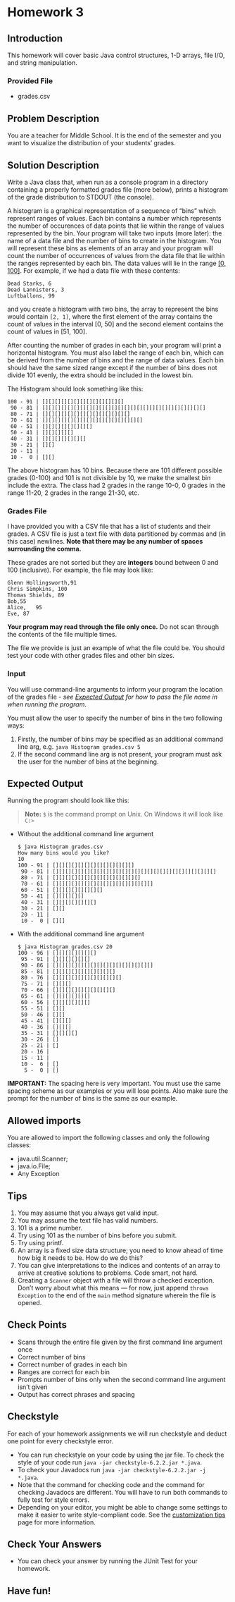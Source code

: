 Homework 3
==========

Introduction
------------

This homework will cover basic Java control structures, 1-D arrays, file I/O, and string manipulation.

### Provided File

*   grades.csv

Problem Description
-------------------

You are a teacher for Middle School. It is the end of the semester and you want to visualize the distribution of your students’ grades.

Solution Description
--------------------

Write a Java class that, when run as a console program in a directory containing a properly formatted grades file (more below), prints a histogram of the grade distribution to STDOUT (the console).

A histogram is a graphical representation of a sequence of “bins” which represent ranges of values. Each bin contains a number which represents the number of occurences of data points that lie within the range of values represented by the bin. Your program will take two inputs (more later): the name of a data file and the number of bins to create in the histogram. You will represent these bins as elements of an array and your program will count the number of occurrences of values from the data file that lie within the ranges represented by each bin. The data values will lie in the range [\[0, 100\]](https://en.wikipedia.org/wiki/Bracket_(mathematics)#Intervals). For example, if we had a data file with these contents:

    Dead Starks, 6
    Dead Lannisters, 3
    Luftballons, 99
    

and you create a histogram with two bins, the array to represent the bins would contain `[2, 1]`, where the first element of the array contains the count of values in the interval \[0, 50\] and the second element contains the count of values in \[51, 100\].

After counting the number of grades in each bin, your program will print a horizontal histogram. You must also label the range of each bin, which can be derived from the number of bins and the range of data values. Each bin should have the same sized range except if the number of bins does not divide 101 evenly, the extra should be included in the lowest bin.

The Histogram should look something like this:

    100 - 91 | [][][][][][][][][][][][][]
     90 - 81 | [][][][][][][][][][][][][][][][][][][][][][][][][][]
     80 - 71 | [][][][][][][][][][][][][][]
     70 - 61 | [][][][][][][][][][][][][][][][]
     60 - 51 | [][][][][][][][]
     50 - 41 | [][][][][]
     40 - 31 | [][][][][][][]
     30 - 21 | [][]
     20 - 11 |
     10 -  0 | [][]
    

The above histogram has 10 bins. Because there are 101 different possible grades (0-100) and 101 is not divisible by 10, we make the smallest bin include the extra. The class had 2 grades in the range 10-0, 0 grades in the range 11-20, 2 grades in the range 21-30, etc.

### Grades File

I have provided you with a CSV file that has a list of students and their grades. A CSV file is just a text file with data partitioned by commas and (in this case) newlines. **Note that there may be any number of spaces surrounding the comma.**

These grades are not sorted but they are **integers** bound between 0 and 100 (inclusive). For example, the file may look like:

    Glenn Hollingsworth,91
    Chris Simpkins, 100
    Thomas Shields, 89
    Bob,55
    Alice,   95
    Eve, 87
    

**Your program may read through the file only once.** Do not scan through the contents of the file multiple times.

The file we provide is just an example of what the file could be. You should test your code with other grades files and other bin sizes.

### Input

You will use command-line arguments to inform your program the location of the grades file - _see [Expected Output](https://cs1331.gitlab.io/fall2018/hw1/hw1-histogram.html#expected-output) for how to pass the file name in when running the program_.

You must allow the user to specify the number of bins in the two following ways:

1.  Firstly, the number of bins may be specified as an additional command line arg, e.g. `java Histogram grades.csv 5`
2.  If the second command line arg is not present, your program must ask the user for the number of bins at the beginning.

Expected Output
---------------

Running the program should look like this:

> **Note:** `$` is the command prompt on Unix. On Windows it will look like `C:>`

*   Without the additional command line argument
    
        $ java Histogram grades.csv
        How many bins would you like?
        10
        100 - 91 | [][][][][][][][][][][][][]
         90 - 81 | [][][][][][][][][][][][][][][][][][][][][][][][][][]
         80 - 71 | [][][][][][][][][][][][][][]
         70 - 61 | [][][][][][][][][][][][][][][][]
         60 - 51 | [][][][][][][][]
         50 - 41 | [][][][][]
         40 - 31 | [][][][][][][]
         30 - 21 | [][]
         20 - 11 |
         10 -  0 | [][]
        
    
*   With the additional command line argument
    
        $ java Histogram grades.csv 20
        100 - 96 | [][][][][][][]
         95 - 91 | [][][][][][]
         90 - 86 | [][][][][][][][][][][][][][][][]
         85 - 81 | [][][][][][][][][][]
         80 - 76 | [][][][][][][][][][][]
         75 - 71 | [][][]
         70 - 66 | [][][][][][][][][][]
         65 - 61 | [][][][][][]
         60 - 56 | [][][][][][]
         55 - 51 | [][]
         50 - 46 | [][]
         45 - 41 | [][][]
         40 - 36 | [][][]
         35 - 31 | [][][][]
         30 - 26 | []
         25 - 21 | []
         20 - 16 |
         15 - 11 |
         10 -  6 | []
          5 -  0 | []
        
    

**IMPORTANT:** The spacing here is very important. You must use the same spacing scheme as our examples or you will lose points. Also make sure the prompt for the number of bins is the same as our example.

Allowed imports
---------------

You are allowed to import the following classes and only the following classes:

*   java.util.Scanner;
*   java.io.File;
*   Any Exception

Tips
----

1.  You may assume that you always get valid input.
2.  You may assume the text file has valid numbers.
3.  101 is a prime number.
4.  Try using 101 as the number of bins before you submit.
5.  Try using printf.
6.  An array is a fixed size data structure; you need to know ahead of time how big it needs to be. How do we do this?
7.  You can give interpretations to the indices and contents of an array to arrive at creative solutions to problems. Code smart, not hard.
8.  Creating a `Scanner` object with a file will throw a checked exception. Don’t worry about what this means — for now, just append `throws Exception` to the end of the `main` method signature wherein the file is opened.

Check Points
-------

*   Scans through the entire file given by the first command line argument once
*   Correct number of bins
*   Correct number of grades in each bin
*   Ranges are correct for each bin
*   Prompts number of bins only when the second command line argument isn’t given
*   Output has correct phrases and spacing

Checkstyle
----------

For each of your homework assignments we will run checkstyle and deduct one point for every checkstyle error.

*   You can run checkstyle on your code by using the jar file. To check the style of your code run `java -jar checkstyle-6.2.2.jar *.java`.
*   To check your Javadocs run `java -jar checkstyle-6.2.2.jar -j *.java`.
*   Note that the command for checking code and the command for checking Javadocs are different. You will have to run both commands to fully test for style errors.
*   Depending on your editor, you might be able to change some settings to make it easier to write style-compliant code. See the [customization tips](http://cs1331.gatech.edu/customization-tips.html) page for more information.


Check Your Answers
----------

*   You can check your answer by running the JUnit Test for your homework.
    

Have fun!
---------